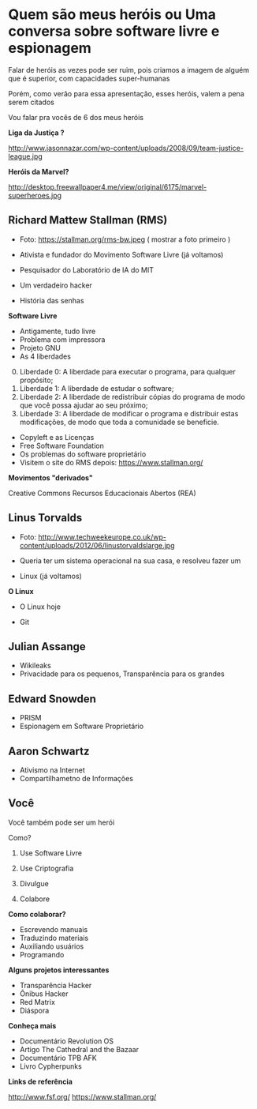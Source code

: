 Quem são meus heróis ou Uma conversa sobre software livre e espionagem
===========================================================

Falar de heróis as vezes pode ser ruim, pois criamos a imagem de alguém que é superior, com capacidades super-humanas

Porém, como verão para essa apresentação, esses heróis, valem a pena serem citados

Vou falar pra vocês de 6 dos meus heróis

**Liga da Justiça ?**

http://www.jasonnazar.com/wp-content/uploads/2008/09/team-justice-league.jpg

**Heróis da Marvel?**

http://desktop.freewallpaper4.me/view/original/6175/marvel-superheroes.jpg




Richard Mattew Stallman (RMS)
----------------------------------------------

* Foto: https://stallman.org/rms-bw.jpeg ( mostrar a foto primeiro )

* Ativista e fundador do Movimento Software Livre (já voltamos)
* Pesquisador do Laboratório de IA do MIT
* Um verdadeiro hacker
* História das senhas

**Software Livre**

* Antigamente, tudo livre
* Problema com impressora
* Projeto GNU
* As 4 liberdades 


0.  Liberdade 0: A liberdade para executar o programa, para qualquer propósito;
1.  Liberdade 1: A liberdade de estudar o software;
2.  Liberdade 2: A liberdade de redistribuir cópias do programa de modo que você possa ajudar ao seu próximo;
3. Liberdade 3: A liberdade de modificar o programa e distribuir estas modificações, de modo que toda a comunidade se beneficie.

* Copyleft e as Licenças
* Free Software Foundation 
* Os problemas do software proprietário
* Visitem o site do RMS depois: https://www.stallman.org/

**Movimentos "derivados"**

Creative Commons
Recursos Educacionais Abertos (REA)


Linus Torvalds
------------------
* Foto: http://www.techweekeurope.co.uk/wp-content/uploads/2012/06/linustorvaldslarge.jpg


* Queria ter um sistema operacional na sua casa, e resolveu fazer um
* Linux (já voltamos)

**O Linux**

* O Linux hoje


* Git


Julian Assange
-------------------

* Wikileaks
* Privacidade para os pequenos, Transparência para os grandes

Edward Snowden
-----------------------

* PRISM
* Espionagem  em Software Proprietário


Aaron Schwartz
--------------------

* Ativismo na Internet
* Compartilhametno de Informações

Você
------

Você também pode ser um herói

Como?

1. Use Software Livre

2. Use Criptografia

3. Divulgue

4. Colabore

**Como colaborar?**

* Escrevendo manuais
* Traduzindo materiais
* Auxiliando usuários
* Programando


**Alguns projetos interessantes**


* Transparência Hacker
* Ônibus Hacker
* Red Matrix
* Diáspora

**Conheça mais**

* Documentário Revolution OS
* Artigo The Cathedral and the Bazaar
* Documentário TPB AFK
* Livro Cypherpunks

**Links de referência**

http://www.fsf.org/
https://www.stallman.org/
